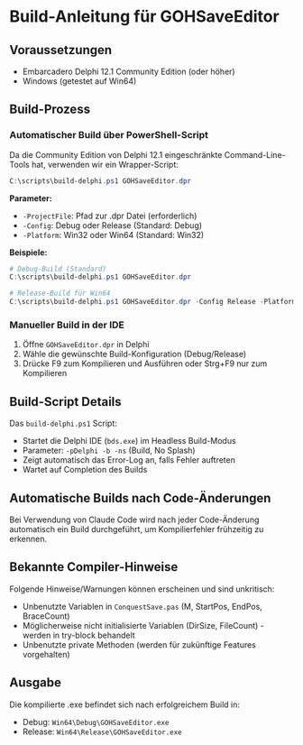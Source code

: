 # Build-Anleitung für GOHSaveEditor

## Voraussetzungen
- Embarcadero Delphi 12.1 Community Edition (oder höher)
- Windows (getestet auf Win64)

## Build-Prozess

### Automatischer Build über PowerShell-Script
Da die Community Edition von Delphi 12.1 eingeschränkte Command-Line-Tools hat, verwenden wir ein Wrapper-Script:

```powershell
C:\scripts\build-delphi.ps1 GOHSaveEditor.dpr
```

**Parameter:**
- `-ProjectFile`: Pfad zur .dpr Datei (erforderlich)
- `-Config`: Debug oder Release (Standard: Debug)
- `-Platform`: Win32 oder Win64 (Standard: Win32)

**Beispiele:**
```powershell
# Debug-Build (Standard)
C:\scripts\build-delphi.ps1 GOHSaveEditor.dpr

# Release-Build für Win64
C:\scripts\build-delphi.ps1 GOHSaveEditor.dpr -Config Release -Platform Win64
```

### Manueller Build in der IDE
1. Öffne `GOHSaveEditor.dpr` in Delphi
2. Wähle die gewünschte Build-Konfiguration (Debug/Release)
3. Drücke F9 zum Kompilieren und Ausführen oder Strg+F9 nur zum Kompilieren

## Build-Script Details
Das `build-delphi.ps1` Script:
- Startet die Delphi IDE (`bds.exe`) im Headless Build-Modus
- Parameter: `-pDelphi -b -ns` (Build, No Splash)
- Zeigt automatisch das Error-Log an, falls Fehler auftreten
- Wartet auf Completion des Builds

## Automatische Builds nach Code-Änderungen
Bei Verwendung von Claude Code wird nach jeder Code-Änderung automatisch ein Build durchgeführt, um Kompilierfehler frühzeitig zu erkennen.

## Bekannte Compiler-Hinweise
Folgende Hinweise/Warnungen können erscheinen und sind unkritisch:
- Unbenutzte Variablen in `ConquestSave.pas` (M, StartPos, EndPos, BraceCount)
- Möglicherweise nicht initialisierte Variablen (DirSize, FileCount) - werden in try-block behandelt
- Unbenutzte private Methoden (werden für zukünftige Features vorgehalten)

## Ausgabe
Die kompilierte .exe befindet sich nach erfolgreichem Build in:
- Debug: `Win64\Debug\GOHSaveEditor.exe`
- Release: `Win64\Release\GOHSaveEditor.exe`